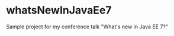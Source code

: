 whatsNewInJavaEe7
=================

Sample project for my conference talk "What's new in Java EE 7?"
